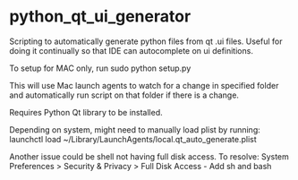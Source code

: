 # python_qt_ui_generator
Scripting to automatically generate python files from qt .ui files. Useful for doing it continually so that IDE can autocomplete on ui definitions.

To setup for MAC only, run sudo python setup.py

This will use Mac launch agents to watch for a change in specified folder and automatically run script on that folder if there is a change.

Requires Python Qt library to be installed.

Depending on system, might need to manually load plist by running:
launchctl load ~/Library/LaunchAgents/local.qt_auto_generate.plist

Another issue could be shell not having full disk access. To resolve:
System Preferences > Security & Privacy > Full Disk Access
    - Add sh and bash